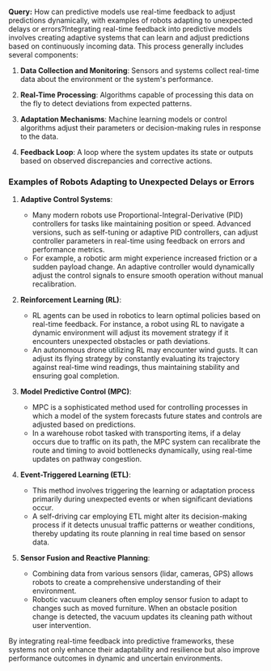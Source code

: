 **Query:** How can predictive models use real-time feedback to adjust predictions dynamically, with examples of robots adapting to unexpected delays or errors?Integrating real-time feedback into predictive models involves creating adaptive systems that can learn and adjust predictions based on continuously incoming data. This process generally includes several components:

1. **Data Collection and Monitoring**: Sensors and systems collect real-time data about the environment or the system's performance.

2. **Real-Time Processing**: Algorithms capable of processing this data on the fly to detect deviations from expected patterns.

3. **Adaptation Mechanisms**: Machine learning models or control algorithms adjust their parameters or decision-making rules in response to the data.

4. **Feedback Loop**: A loop where the system updates its state or outputs based on observed discrepancies and corrective actions.

### Examples of Robots Adapting to Unexpected Delays or Errors

1. **Adaptive Control Systems**:
   - Many modern robots use Proportional-Integral-Derivative (PID) controllers for tasks like maintaining position or speed. Advanced versions, such as self-tuning or adaptive PID controllers, can adjust controller parameters in real-time using feedback on errors and performance metrics.
   - For example, a robotic arm might experience increased friction or a sudden payload change. An adaptive controller would dynamically adjust the control signals to ensure smooth operation without manual recalibration.

2. **Reinforcement Learning (RL)**:
   - RL agents can be used in robotics to learn optimal policies based on real-time feedback. For instance, a robot using RL to navigate a dynamic environment will adjust its movement strategy if it encounters unexpected obstacles or path deviations.
   - An autonomous drone utilizing RL may encounter wind gusts. It can adjust its flying strategy by constantly evaluating its trajectory against real-time wind readings, thus maintaining stability and ensuring goal completion.

3. **Model Predictive Control (MPC)**:
   - MPC is a sophisticated method used for controlling processes in which a model of the system forecasts future states and controls are adjusted based on predictions.
   - In a warehouse robot tasked with transporting items, if a delay occurs due to traffic on its path, the MPC system can recalibrate the route and timing to avoid bottlenecks dynamically, using real-time updates on pathway congestion.

4. **Event-Triggered Learning (ETL)**:
   - This method involves triggering the learning or adaptation process primarily during unexpected events or when significant deviations occur.
   - A self-driving car employing ETL might alter its decision-making process if it detects unusual traffic patterns or weather conditions, thereby updating its route planning in real time based on sensor data.

5. **Sensor Fusion and Reactive Planning**:
   - Combining data from various sensors (lidar, cameras, GPS) allows robots to create a comprehensive understanding of their environment.
   - Robotic vacuum cleaners often employ sensor fusion to adapt to changes such as moved furniture. When an obstacle position change is detected, the vacuum updates its cleaning path without user intervention.

By integrating real-time feedback into predictive frameworks, these systems not only enhance their adaptability and resilience but also improve performance outcomes in dynamic and uncertain environments.